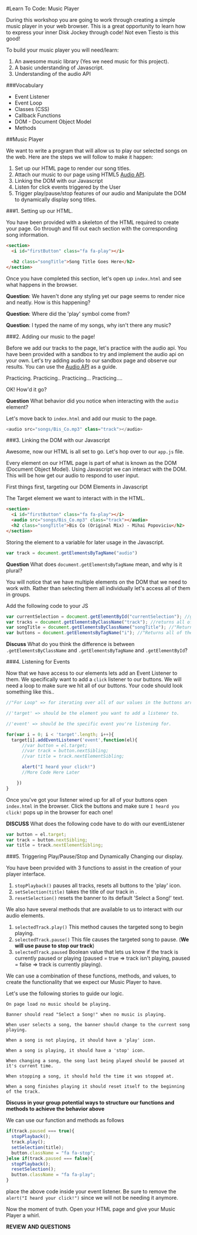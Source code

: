 #Learn To Code: Music Player

During this workshop you are going to work through creating a simple music player in your web browser. This is a great opportunity to learn how to express your inner Disk Jockey through code! Not even Tiesto is this good!

To build your music player you will need/learn:

1. An awesome music library (Yes we need music for this project).
2. A basic understanding of Javascript.
3. Understanding of the audio API

###Vocabulary
- Event Listener
- Event Loop
- Classes (CSS)
- Callback Functions
- DOM - Document Object Model
- Methods

##Music Player

We want to write a program that will allow us to play our selected songs on the web. Here are the steps we will follow to make it happen:

1. Set up our HTML page to render our song titles.
2. Attach our music to our page using HTML5 [Audio API](https://developer.mozilla.org/en-US/docs/Web/HTML/Element/audio).
3. Linking the DOM with our Javascript
4. Listen for click events triggered by the User
5. Trigger play/pause/stop features of our audio and Manipulate the DOM to dynamically display song titles.


###1. Setting up our HTML.

You have been provided with a skeleton of the HTML required to create your page. Go through and fill out each section with the corresponding song information.

```html
<section>
  <i id="firstButton" class="fa fa-play"></i>

  <h2 class="songTitle">Song Title Goes Here</h2>
</section>
```
Once you have completed this section, let's open up `index.html` and see what happens in the browser.

**Question**:
We haven't done any styling yet our page seems to render nice and neatly. How is this happening?

**Question**:
Where did the 'play' symbol come from?

**Question**:
I typed the name of my songs, why isn't there any music?

###2. Adding our music to the page!

Before we add our tracks to the page, let's practice with the audio api. You have been provided with a sandbox to try and implement the audio api on your own. Let's try adding audio to our sandbox page and observe our results. You can use the [Audio API](https://developer.mozilla.org/en-US/docs/Web/HTML/Element/audio) as a guide.

Practicing.
Practicing..
Practicing...
Practicing....

OK! How'd it go?

**Question**
What behavior did you notice when interacting with the `audio` element?

Let's move back to `index.html` and add our music to the page.

```javascript
<audio src="songs/Bis_Co.mp3" class="track"></audio>
```

###3. Linking the DOM with our Javascript

Awesome, now our HTML is all set to go. Let's hop over to our `app.js` file.

Every element on our HTML page is part of what is known as the DOM (Document Object Model). Using Javascript we can interact with the DOM. This will be how get our audio to respond to user input.

First things first, targeting our DOM Elements in Javascript

The Target element we want to interact with in the HTML.

```html
<section>
  <i id="firstButton" class="fa fa-play"></i>
  <audio src="songs/Bis_Co.mp3" class="track"></audio>
  <h2 class="songTitle">Bis Co (Original Mix) - Mihai Popoviciu</h2>
</section>

```

Storing the element to a variable for later usage in the Javascript.

```javascript
var track = document.getElementsByTagName("audio")
```
**Question**
What does `document.getElementsByTagName` mean, and why is it plural?

You will notice that we have multiple elements on the DOM that we need to work with. Rather than selecting them all individually let's access all of them in groups.

Add the following code to your JS

```javascript
var currentSelection = document.getElementById("currentSelection"); //gives us access to our Banner Element
var tracks = document.getElementsByClassName("track"); //returns all of the elements with the className of "Track"
var songTitle = document.getElementsByClassName("songTitle"); //"Returns all of the elements with the name of SongTitle"
var buttons = document.getElementsByTagName("i"); //"Returns all of the <i> element in the HTML"

```

**Discuss**
What do you think the difference is between `.getElementsByClassName` and `.getElementsByTagName` and `.getElementById`?

###4. Listening for Events

Now that we have access to our elements lets add an Event Listener to them. We specifically want to add a `click` listener to our buttons. We will need a loop to make sure we hit all of our buttons. Your code should look something like this..

```javascript
//"For Loop" => for iterating over all of our values in the buttons array

//'target' => should be the element you want to add a listener to.

//'event' => should be the specific event you're listening for.

for(var i = 0; i < 'target'.length; i++){
  target[i].addEventListener('event',function(el){
      //var button = el.target;
      //var track = button.nextSibling;
      //var title = track.nextElementSibling;

      alert("I heard your click!")
      //More Code Here Later

    })
}

```
Once you've got your listener wired up for all of your buttons open `index.html` in the browser. Click the buttons and make sure `I heard you click!` pops up in the browser for each one!

**DISCUSS**
What does the following code have to do with our eventListener

```javascript
var button = el.target;
var track = button.nextSibling;
var title = track.nextElementSibling;
```


###5. Triggering Play/Pause/Stop and Dynamically Changing our display.

You have been provided with 3 functions to assist in the creation of your player interface.

1. `stopPlayback()` pauses all tracks, resets all buttons to the 'play' icon.
2. `setSelection(title)` takes the title of our track in .
3. `resetSelection()` resets the banner to its default 'Select a Song!' text.

We also have several methods that are available to us to interact with our audio elements.

1. `selectedTrack.play()` This method causes the targeted song to begin playing.
2. `selectedTrack.pause()` This file causes the targeted song to pause. (**We will use pause to stop our track**)
3. `selectedTrack.paused` Boolean value that lets us know if the track is currently paused or playing (paused = true => track isn't playing, paused = false => track is currently playing).

We can use a combination of these functions, methods, and values, to create the functionality that we expect our Music Player to have.

Let's use the following stories to guide our logic.


```
On page load no music should be playing.

Banner should read "Select a Song!" when no music is playing.

When user selects a song, the banner should change to the current song playing.

When a song is not playing, it should have a 'play' icon.

When a song is playing, it should have a 'stop' icon.

When changing a song, the song last being played should be paused at it's current time.

When stopping a song, it should hold the time it was stopped at.

When a song finishes playing it should reset itself to the beginning of the track.

```

**Discuss in your group potential ways to structure our functions and methods to achieve the behavior above**

We can use our function and methods as follows

```javascript
if(track.paused === true){
  stopPlayback();
  track.play();
  setSelection(title);
  button.className = "fa fa-stop";
}else if(track.paused === false){
  stopPlayback();
  resetSelection();
  button.className = "fa fa-play";
}
```
place the above code inside your event listener. Be sure to remove the `alert("I heard your click!")` since we will not be needing it anymore.

Now the moment of truth. Open your HTML page and give your Music Player a whirl.

**REVIEW AND QUESTIONS**

